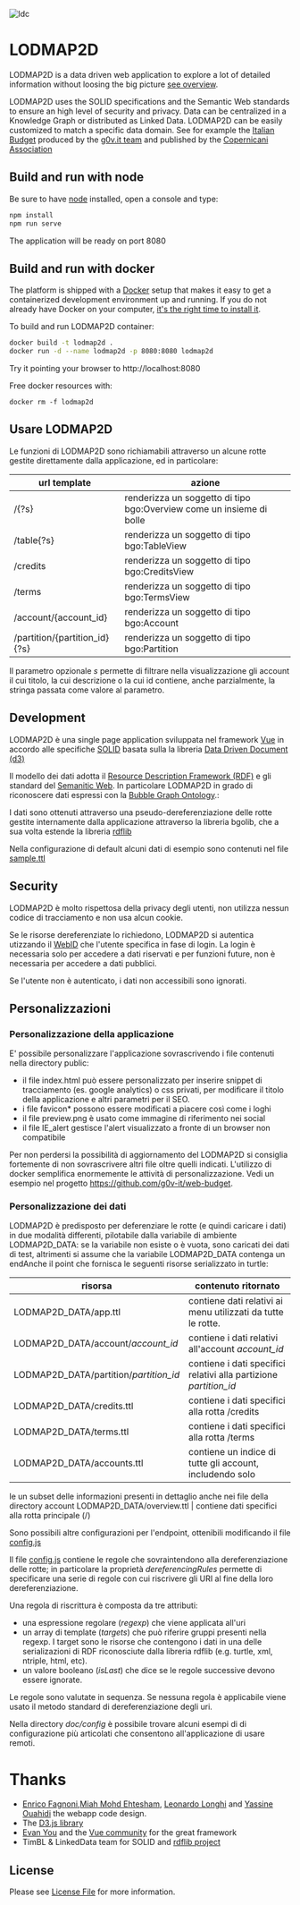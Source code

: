 ![ldc](http://linkeddata.center/resources/v4/logo/Logo-colori-trasp_oriz-640x220.png)
# LODMAP2D

LODMAP2D is a data driven web application to explore a lot of detailed information without loosing the big picture [see overview](http://bit.ly/lodmap2d_p).

LODMAP2D uses the SOLID specifications and the Semantic Web standards to ensure an high level of security and privacy. Data can be centralized in a Knowledge Graph or distributed as Linked Data. LODMAP2D can be easily customized to match a specific data domain. See for example the [Italian Budget](https://budget.g0v.it) produced by the [g0v.it team](https://github.com/gov-it/) and published by the [Copernicani Association](http://copernicani.it)


## Build and run with node

Be sure to have [node](https://nodejs.org) installed, open a console and type:

```bash
npm install
npm run serve
```

The application will be ready on port 8080

 
## Build and run with docker

The platform is shipped with a [Docker](https://docker.com) setup that makes it easy to get a containerized development environment up and running. 
If you do not already have Docker on your computer, 
[it's the right time to install it](https://docs.docker.com/install/).

To build and run LODMAP2D container:

```bash
docker build -t lodmap2d .
docker run -d --name lodmap2d -p 8080:8080 lodmap2d
```

Try it pointing your browser to http://localhost:8080

Free docker resources with:

```
docker rm -f lodmap2d
```

## Usare LODMAP2D

Le funzioni di LODMAP2D sono richiamabili attraverso un alcune rotte gestite direttamente dalla applicazione, ed in particolare:

| url template | azione |
|------------- |------- |
| /{?s} | renderizza un soggetto di tipo bgo:Overview come un insieme di bolle |
| /table{?s} | renderizza un soggetto di tipo bgo:TableView  |
| /credits | renderizza un soggetto di tipo bgo:CreditsView |
| /terms | renderizza un soggetto di tipo bgo:TermsView |
| /account/{account_id} | renderizza un soggetto di tipo bgo:Account |
| /partition/{partition_id}{?s} | renderizza un soggetto di tipo bgo:Partition |


Il parametro opzionale  *s* permette di filtrare nella visualizzazione gli account il cui titolo, la cui descrizione o la cui id contiene, anche parzialmente, la stringa passata come valore al parametro.


## Development

LODMAP2D è una single page application sviluppata nel framework [Vue](https://vuejs.org/) in accordo alle specifiche [SOLID](https://github.com/solid/solid-spec) basata sulla la libreria [Data Driven Document (d3)](https://d3js.org/)

Il modello dei dati adotta il [Resource Description Framework (RDF)](https://www.w3.org/RDF/) e gli standard del [Semanitic Web](https://www.w3.org/standards/semanticweb/data). 
In particolare LODMAP2D in grado di riconoscere dati espressi con la [Bubble Graph Ontology](http://linkeddata.center/lodmap-bgo/v1).:

I dati sono ottenuti attraverso una pseudo-dereferenziazione delle rotte gestite internamente dalla applicazione attraverso la libreria bgolib, che a sua volta estende la libreria [rdflib](https://github.com/linkeddata/rdflib.js/)

Nella configurazione di default alcuni dati di esempio sono contenuti nel file 
[sample.ttl](public/sample.ttl)

## Security

LODMAP2D è molto rispettosa della privacy degli utenti, non utilizza nessun codice di tracciamento e non usa alcun cookie.

Se le risorse dereferenziate lo richiedono, LODMAP2D si autentica utizzando il [WebID](https://www.w3.org/wiki/WebID) che l'utente specifica in fase di login. La login è necessaria solo
per accedere a dati riservati e per funzioni future, non è necessaria per accedere a dati pubblici.

Se l'utente non è autenticato, i dati non accessibili sono ignorati.

## Personalizzazioni

### Personalizzazione della applicazione

E' possibile personalizzare l'applicazione sovrascrivendo i file contenuti nella directory public:

- il file index.html può essere personalizzato per inserire snippet di tracciamento (es. google analytics) o css privati, per modificare il titolo della applicazione e altri parametri per il SEO.
- i file favicon* possono essere modificati a piacere così come i loghi
- il file preview.png è usato come immagine di riferimento nei social
- il file IE_alert gestisce l'alert visualizzato a fronte di un browser non compatibile
   
Per non perdersi la possibilità di aggiornamento del LODMAP2D si consiglia fortemente di non sovrascrivere altri file oltre quelli indicati. L'utilizzo di docker semplifica enormemente le attività di personalizzazione. Vedi un esempio nel progetto https://github.com/g0v-it/web-budget.


### Personalizzazione dei dati

LODMAP2D è predisposto per deferenziare le rotte (e quindi caricare i dati) in due modalità differenti, pilotabile dalla variabile di ambiente LODMAP2D_DATA: se la variabile non esiste o è vuota, sono caricati dei dati di test, altrimenti si assume che la variabile LODMAP2D_DATA contenga un endAnche il point che fornisca le seguenti risorse serializzato in turtle:

risorsa | contenuto ritornato
------- | -------------------
LODMAP2D_DATA/app.ttl | contiene dati relativi ai menu utilizzati da tutte le rotte.
LODMAP2D_DATA/account/*account_id*  | contiene i dati relativi all'account *account_id*
LODMAP2D_DATA/partition/*partition_id*  | contiene i dati specifici relativi alla partizione *partition_id*
LODMAP2D_DATA/credits.ttl | contiene i dati specifici alla rotta /credits
LODMAP2D_DATA/terms.ttl | contiene i dati  specifici alla rotta /terms 
LODMAP2D_DATA/accounts.ttl | contiene un indice di tutte gli account, includendo solo
le un subset delle informazioni presenti in dettaglio anche nei file della directory account 
LODMAP2D_DATA/overview.ttl | contiene  dati  specifici alla rotta principale (/)

Sono possibili altre configurazioni per l'endpoint, ottenibili modificando il file [config.js](config.js)

Il file [config.js](config.js) contiene le regole che sovraintendono alla dereferenziazione delle rotte; in particolare la proprietà *dereferencingRules* permette di specificare una serie di regole con cui riscrivere gli URI al fine della loro dereferenziazione.


Una regola di riscrittura è composta da tre attributi:

- una espressione regolare (*regexp*) che viene applicata all'uri
- un array di template (*targets*) che può riferire gruppi presenti nella regexp. I target sono le risorse che contengono i dati in una delle serializazioni di RDF riconosciute dalla libreria rdflib (e.g. turtle, xml, ntriple, html, etc).
- un valore booleano (*isLast*) che dice se le regole successive devono essere ignorate.

Le regole sono valutate in sequenza. Se nessuna regola è applicabile viene usato il metodo standard di dereferenziazione degli uri.

Nella directory *doc/config* è possibile trovare alcuni esempi di di configurazione più articolati che consentono all'applicazione di usare remoti.

# Thanks

- [Enrico Fagnoni](https://github.com/ecow),[Miah Mohd Ehtesham](https://github.com/miahmohd), [Leonardo Longhi](https://github.com/LeonardoLonghi) and [Yassine Ouahidi](https://github.com/YassineOuahidi) the webapp code design.
- The [D3.js library](https://d3js.org/)
- [Evan You](http://evanyou.me/) and the [Vue community](https://vuejs.org) for the great framework
- TimBL & LinkedData team for SOLID and [rdflib project](https://github.com/linkeddata/rdflib.js)

## License

Please see [License File](LICENSE) for more information.
